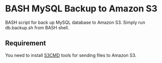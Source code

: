 <h1>BASH MySQL Backup to Amazon S3</h1>
BASH script for back up MySQL database to Amazon S3. Simply run db.backup.sh from BASH shell.

<h2>Requirement</h2>

You need to install <a href="http://s3tools.org/s3cmd">S3CMD</a> tools for sending files to Amazon S3.